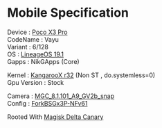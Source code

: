 # Mobile Specification

Device : [Poco X3 Pro](https://www.gsmarena.com/xiaomi_poco_x3_pro-10802.php)<br>
CodeName : Vayu<br>
Variant : 6/128<br>
OS : [LineageOS 19.1](https://download.lineageos.org/vayu)<br>
Gapps : NikGApps (Core)<br>

Kernel : [KangarooX r32](https://www.pling.com/p/1707614/) (Non ST , do.systemless=0)<br>
Gpu Version : Stock

Camera : [MGC_8.1.101_A9_GV2b_snap](https://1-dontsharethislink.celsoazevedo.com/file/filesc/MGC_8.1.101_A9_GV2b_snap.apk)<br>
Config : [ForkBSGx3P-NFv61](https://github.com/BEASTover9000/Mobile-Specification/releases/tag/v61)<br>

Rooted With [Magisk Delta Canary](https://github.com/HuskyDG/magisk-files/blob/main/intro.md)
